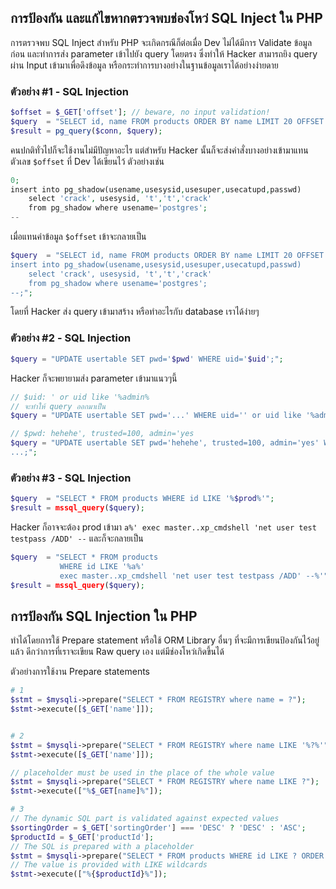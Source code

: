 ## การป้องกัน และแก้ไขหากตรวจพบช่องโหว่ SQL Inject ใน PHP

การตรวจพบ SQL Inject สำหรับ PHP จะเกิดกรณีก็ต่อเมื่อ Dev ไม่ได้มีการ Validate ข้อมูลก่อน
และทำการส่ง parameter เข้าไปยัง query โดยตรง ซึ่งทำให้ Hacker สามารถยิง query ผ่าน Input
เข้ามาเพื่อดึงข้อมูล หรือกระทำการบางอย่างในฐานข้อมูลเราได้อย่างง่ายดาย

### ตัวอย่าง #1 - SQL Injection
```php
$offset = $_GET['offset']; // beware, no input validation!
$query  = "SELECT id, name FROM products ORDER BY name LIMIT 20 OFFSET $offset;";
$result = pg_query($conn, $query);
```

คนปกติทั่วไปก็จะใช้งานไม่มีปัญหาอะไร แต่สำหรับ Hacker นั้นก็จะส่งคำสั่งบางอย่างเข้ามาแทนตัวเลข `$offset` ที่ Dev ได้เขียนไว้ ตัวอย่างเช่น
```php
0;
insert into pg_shadow(usename,usesysid,usesuper,usecatupd,passwd)
    select 'crack', usesysid, 't','t','crack'
    from pg_shadow where usename='postgres';
--
```

เมื่อแทนค่าข้อมูล `$offset` เข้าจะกลายเป็น
```php
$query  = "SELECT id, name FROM products ORDER BY name LIMIT 20 OFFSET 0;
insert into pg_shadow(usename,usesysid,usesuper,usecatupd,passwd)
    select 'crack', usesysid, 't','t','crack'
    from pg_shadow where usename='postgres';
--;";
```

โดยที่ Hacker ส่ง query เข้ามาสร้าง หรือทำอะไรกับ database เราได้ง่ายๆ


### ตัวอย่าง #2 - SQL Injection
```php
$query = "UPDATE usertable SET pwd='$pwd' WHERE uid='$uid';";
```

Hacker ก็จะพยายามส่ง parameter เข้ามาแนวๆนี้
```php
// $uid: ' or uid like '%admin%
// จะทำให้ query ออกมาเป็น
$query = "UPDATE usertable SET pwd='...' WHERE uid='' or uid like '%admin%';";

// $pwd: hehehe', trusted=100, admin='yes
$query = "UPDATE usertable SET pwd='hehehe', trusted=100, admin='yes' WHERE
...;";
```


### ตัวอย่าง #3 - SQL Injection
```php
$query  = "SELECT * FROM products WHERE id LIKE '%$prod%'";
$result = mssql_query($query);
```

Hacker ก็อาจจะต้อง prod เข้ามา `a%' exec master..xp_cmdshell 'net user test testpass /ADD' --` และก็จะกลายเป็น
```php
$query  = "SELECT * FROM products
           WHERE id LIKE '%a%'
           exec master..xp_cmdshell 'net user test testpass /ADD' --%'";
$result = mssql_query($query);
```


## การป้องกัน SQL Injection ใน PHP
ทำได้โดยการใช้ Prepare statement หรือใช้ ORM Library อื่นๆ ที่จะมีการเขียนป้องกันไว้อยู่แล้ว
ดีกว่าการที่เราจะเขียน Raw query เอง แต่มีช่องโหว่เกิดขึ้นได้

ตัวอย่างการใช้งาน Prepare statements

```php
# 1
$stmt = $mysqli->prepare("SELECT * FROM REGISTRY where name = ?");
$stmt->execute([$_GET['name']]);


# 2
$stmt = $mysqli->prepare("SELECT * FROM REGISTRY where name LIKE '%?%'");
$stmt->execute([$_GET['name']]);

// placeholder must be used in the place of the whole value
$stmt = $mysqli->prepare("SELECT * FROM REGISTRY where name LIKE ?");
$stmt->execute(["%$_GET[name]%"]);

# 3
// The dynamic SQL part is validated against expected values
$sortingOrder = $_GET['sortingOrder'] === 'DESC' ? 'DESC' : 'ASC';
$productId = $_GET['productId'];
// The SQL is prepared with a placeholder
$stmt = $mysqli->prepare("SELECT * FROM products WHERE id LIKE ? ORDER BY price {$sortingOrder}");
// The value is provided with LIKE wildcards
$stmt->execute(["%{$productId}%"]);
```